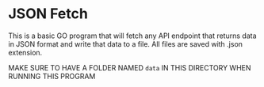 
# JSON Fetch

This is a basic GO program that will fetch any API endpoint that returns data in JSON format and write that data to a file. All files are saved with .json extension.

MAKE SURE TO HAVE A FOLDER NAMED ```data``` IN THIS DIRECTORY WHEN RUNNING THIS PROGRAM
